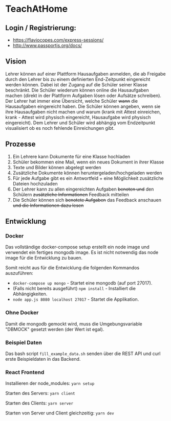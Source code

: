 # TeachAtHome

## Login / Registrierung:

- https://flaviocopes.com/express-sessions/
- http://www.passportjs.org/docs/

## Vision

Lehrer können auf einer Plattform Hausaufgaben anmelden, die ab Freigabe durch den Lehrer bis zu einem definierten End-Zeitpunkt eingereicht werden können. Dabei ist der Zugang auf die Schüler seiner Klasse beschränkt. Die Schüler wiederum können online die Hausaufgaben machen (direkt in der Plattform Aufgaben lösen oder Aufsätze schreiben). Der Lehrer hat immer eine Übersicht, welche Schüler ~~wann~~ die Hausaufgaben eingereicht haben. Die Schüler können angeben, wenn sie ihre Hausaufgaben nicht machen und warum (krank mit Attest einreichen, krank - Attest wird physisch eingereicht, Hausaufgabe wird physisch eingereicht). Dem Lehrer und Schüler wird abhängig vom Endzeitpunkt visualisiert ob es noch fehlende Einreichungen gibt.

## Prozesse

1. Ein Lehrere kann Dokumente für eine Klasse hochladen
2. Schüler bekommen eine Mail, wenn ein neues Dokument in ihrer Klasse
3. Texte und Bilder können abgelegt werden
4. Zusätzliche Dokumente können heruntergeladen/hochgeladen werden
5. Für jede Aufgabe gibt es ein Antwortfeld + eine Möglichkeit zusätzliche Dateien hochzuladen
6. Der Lehrer kann zu allen eingereichten Aufgaben ~~benoten und~~ den Schülern ~~zusätzliche Informationen~~ Feedback mitteilen
7. Die Schüler können sich ~~benotete Aufgaben~~ das Feedback anschauen ~~und die Informationen dazu lesen~~

## Entwicklung

### Docker

Das vollständige docker-compose setup erstellt ein node image und verwendet
ein fertiges mongodb image.
Es ist nicht notwendig das node image für die Entwicklung zu bauen.

Somit reicht aus für die Entwicklung die folgenden Kommandos auszuführen:

- `docker-compose up mongo` - Startet eine mongodb (auf port 27017).
- (Falls nicht bereits ausgeführt) `npm install` - Installiert die Abhängigkeiten.
- `node app.js 8080 localhost 27017` - Startet die Applikation.

### Ohne Docker

Damit die mongodb gemockt wird, muss die Umgebungsvariable "DBMOCK" gesetzt
werden (der Wert ist egal).

### Beispiel Daten

Das bash script `fill_example_data.sh` senden über die REST API und curl erste
Beispieldaten in das Backend.

### React Frontend

Installieren der node_modules:
`yarn setup`

Starten des Servers:
`yarn client`

Starten des Clients:
`yarn server`

Starten von Server und Client gleichzeitig:
`yarn dev`
